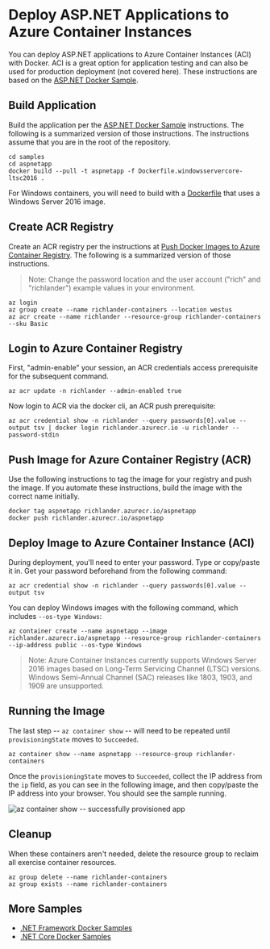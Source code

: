 # Deploy ASP.NET Applications to Azure Container Instances

You can deploy ASP.NET applications to Azure Container Instances (ACI) with Docker. ACI is a great option for application testing and can also be used for production deployment (not covered here). These instructions are based on the [ASP.NET Docker Sample](README.md).

## Build Application

Build the application per the [ASP.NET Docker Sample](README.md) instructions. The following is a summarized version of those instructions. The instructions assume that you are in the root of the repository.

```console
cd samples
cd aspnetapp
docker build --pull -t aspnetapp -f Dockerfile.windowsservercore-ltsc2016 .
```

For Windows containers, you will need to build with a [Dockerfile](Dockerfile.windowsservercore-ltsc2016) that uses a Windows Server 2016 image.

## Create ACR Registry

Create an ACR registry per the instructions at [Push Docker Images to Azure Container Registry](../dotnetapp/push-image-to-acr.md). The following is a summarized version of those instructions.

> Note: Change the password location and the user account ("rich" and "richlander") example values in your environment.

```console
az login
az group create --name richlander-containers --location westus
az acr create --name richlander --resource-group richlander-containers --sku Basic
```

## Login to Azure Container Registry

First, "admin-enable" your session, an ACR credentials access prerequisite for the subsequent command.

```console
az acr update -n richlander --admin-enabled true
```

Now login to ACR via the docker cli, an ACR push prerequisite:

```console
az acr credential show -n richlander --query passwords[0].value --output tsv | docker login richlander.azurecr.io -u richlander --password-stdin
```

## Push Image for Azure Container Registry (ACR)

Use the following instructions to tag the image for your registry and push the image. If you automate these instructions, build the image with the correct name initially.

```console
docker tag aspnetapp richlander.azurecr.io/aspnetapp
docker push richlander.azurecr.io/aspnetapp
```

## Deploy Image to Azure Container Instance (ACI)

During deployment, you'll need to enter your password. Type or copy/paste it in. Get your password beforehand from the following command:

```console
az acr credential show -n richlander --query passwords[0].value --output tsv
```

You can deploy Windows images with the following command, which includes `--os-type Windows`:

```console
az container create --name aspnetapp --image richlander.azurecr.io/aspnetapp --resource-group richlander-containers --ip-address public --os-type Windows
```

> Note: Azure Container Instances currently supports Windows Server 2016 images based on Long-Term Servicing Channel (LTSC) versions. Windows Semi-Annual Channel (SAC) releases like 1803, 1903, and 1909 are unsupported.

## Running the Image

The last step -- `az container show` -- will need to be repeated until `provisioningState` moves to `Succeeded`.

```console
az container show --name aspnetapp --resource-group richlander-containers
```

Once the `provisioningState` moves to `Succeeded`, collect the IP address from the `ip` field, as you can see in the following image, and then copy/paste the IP address into your browser. You should see the sample running.

![az container show -- successfully provisioned app](https://user-images.githubusercontent.com/2608468/29669868-b492c4e8-8899-11e7-82cc-d3ae1262a080.png)

## Cleanup

When these containers aren't needed, delete the resource group to reclaim all exercise container resources.

```console
az group delete --name richlander-containers
az group exists --name richlander-containers
```

## More Samples

* [.NET Framework Docker Samples](../README.md)
* [.NET Core Docker Samples](https://github.com/dotnet/dotnet-docker/blob/master/samples/README.md)

